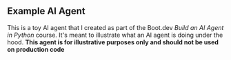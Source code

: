 ## Example AI Agent

This is a toy AI agent that I created as part of the Boot.dev _Build an AI Agent in
Python_ course. It's meant to illustrate what an AI agent is doing under the hood. __This
agent is for illustrative purposes only and should not be used on production code__
